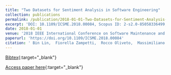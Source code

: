 ```yaml
---
title: "Two Datasets for Sentiment Analysis in Software Engineering"
collection: publications
permalink: /publication/2018-01-01-Two-Datasets-for-Sentiment-Analysis-in-Software-Engineering
excerpt: 'DOI: 10.1109/ICSME.2018.00084, Scopus ID: 2-s2.0-85058336499, Cited by: 1'
date: 2018-01-01
venue: '2018 IEEE International Conference on Software Maintenance and Evolution, ICSME 2018, Madrid, Spain, September 23-29, 2018'
paperurl: 'https://doi.org/10.1109/ICSME.2018.00084'
citation: ' Bin Lin,  Fiorella Zampetti,  Rocco Oliveto,  Massimiliano Di Penta,  Michele Lanza,  Gabriele Bavota, &quot;Two Datasets for Sentiment Analysis in Software Engineering.&quot; 2018 IEEE International Conference on Software Maintenance and Evolution, ICSME 2018, Madrid, Spain, September 23-29, 2018, 2018.'
---
```

[Bibtex](https://dblp.org/rec/bib/conf/icsm/0008ZOPLB18){:target="_blank"}

[Access paper here](https://doi.org/10.1109/ICSME.2018.00084){:target="_blank"}
